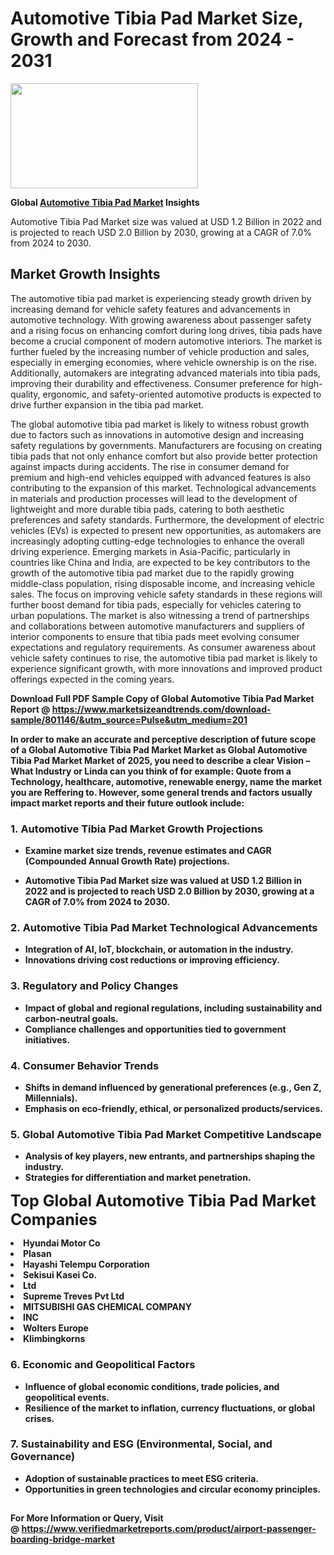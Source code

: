 <H1>Automotive Tibia Pad Market Size, Growth and Forecast from 2024 - 2031</H1><img class="aligncenter size-medium wp-image-584254" src="https://thirdeyenews.in/wp-content/uploads/2024/09/Global-Market-Research-300x168.jpeg" alt="" width="300" height="168" /><p><strong>Global&nbsp;<a href="https://www.marketsizeandtrends.com/download-sample/801146/&amp;utm_source=Pulse&amp;utm_medium=201">Automotive Tibia Pad Market</a> Insights</strong></p><p>Automotive Tibia Pad Market size was valued at USD 1.2 Billion in 2022 and is projected to reach USD 2.0 Billion by 2030, growing at a CAGR of 7.0% from 2024 to 2030.</p><p><h2>Market Growth Insights</h2> <p>The automotive tibia pad market is experiencing steady growth driven by increasing demand for vehicle safety features and advancements in automotive technology. With growing awareness about passenger safety and a rising focus on enhancing comfort during long drives, tibia pads have become a crucial component of modern automotive interiors. The market is further fueled by the increasing number of vehicle production and sales, especially in emerging economies, where vehicle ownership is on the rise. Additionally, automakers are integrating advanced materials into tibia pads, improving their durability and effectiveness. Consumer preference for high-quality, ergonomic, and safety-oriented automotive products is expected to drive further expansion in the tibia pad market.</p> <p><strong></strong></p> <p>The global automotive tibia pad market is likely to witness robust growth due to factors such as innovations in automotive design and increasing safety regulations by governments. Manufacturers are focusing on creating tibia pads that not only enhance comfort but also provide better protection against impacts during accidents. The rise in consumer demand for premium and high-end vehicles equipped with advanced features is also contributing to the expansion of this market. Technological advancements in materials and production processes will lead to the development of lightweight and more durable tibia pads, catering to both aesthetic preferences and safety standards. Furthermore, the development of electric vehicles (EVs) is expected to present new opportunities, as automakers are increasingly adopting cutting-edge technologies to enhance the overall driving experience. Emerging markets in Asia-Pacific, particularly in countries like China and India, are expected to be key contributors to the growth of the automotive tibia pad market due to the rapidly growing middle-class population, rising disposable income, and increasing vehicle sales. The focus on improving vehicle safety standards in these regions will further boost demand for tibia pads, especially for vehicles catering to urban populations. The market is also witnessing a trend of partnerships and collaborations between automotive manufacturers and suppliers of interior components to ensure that tibia pads meet evolving consumer expectations and regulatory requirements. As consumer awareness about vehicle safety continues to rise, the automotive tibia pad market is likely to experience significant growth, with more innovations and improved product offerings expected in the coming years. <p><strong></p><p><span class=""><strong>Download Full PDF Sample Copy of Global Automotive Tibia Pad Market Report</strong> @ <a href="https://www.marketsizeandtrends.com/download-sample/801146/&amp;utm_source=Pulse&amp;utm_medium=201" target="_blank">https://www.marketsizeandtrends.com/download-sample/801146/&amp;utm_source=Pulse&amp;utm_medium=201</a></span></p><p>In order to make an accurate and perceptive description of future scope of a Global&nbsp;Automotive Tibia Pad Market Market as Global&nbsp;Automotive Tibia Pad Market Market of 2025, you need to describe a clear Vision &ndash; What Industry or Linda can you think of for example: Quote from a Technology, healthcare, automotive, renewable energy, name the market you are Reffering to. However, some general trends and factors usually impact market reports and their future outlook include:</p><h3>1.&nbsp;<strong>Automotive Tibia Pad Market Growth Projections</strong></h3><ul><li>Examine market size trends, revenue estimates and CAGR (Compounded Annual Growth Rate) projections.</li><li><p>Automotive Tibia Pad Market size was valued at USD 1.2 Billion in 2022 and is projected to reach USD 2.0 Billion by 2030, growing at a CAGR of 7.0% from 2024 to 2030.</p></li></ul><h3>2.&nbsp;<strong>Automotive Tibia Pad Market Technological Advancements</strong></h3><ul><li>Integration of AI, IoT, blockchain, or automation in the industry.</li><li>Innovations driving cost reductions or improving efficiency.</li></ul><h3>3.&nbsp;<strong>Regulatory and Policy Changes</strong></h3><ul><li>Impact of global and regional regulations, including sustainability and carbon-neutral goals.</li><li>Compliance challenges and opportunities tied to government initiatives.</li></ul><h3>4.&nbsp;<strong>Consumer Behavior Trends</strong></h3><ul><li>Shifts in demand influenced by generational preferences (e.g., Gen Z, Millennials).</li><li>Emphasis on eco-friendly, ethical, or personalized products/services.</li></ul><h3>5.&nbsp;<strong>Global Automotive Tibia Pad Market Competitive Landscape</strong></h3><ul><li>Analysis of key players, new entrants, and partnerships shaping the industry.</li><li>Strategies for differentiation and market penetration.</li></ul><p data-pm-slice="1 1 []"><span style="color: inherit; font-family: inherit; font-size: 25px;">Top Global Automotive Tibia Pad Market Companies</span></p><div class="" data-test-id=""><p><li>Hyundai Motor Co</li><li> Plasan</li><li> Hayashi Telempu Corporation</li><li> Sekisui Kasei Co.</li><li> Ltd</li><li> Supreme Treves Pvt Ltd</li><li> MITSUBISHI GAS CHEMICAL COMPANY</li><li> INC</li><li> Wolters Europe</li><li> Klimbingkorns</li></p></div><h3>6.&nbsp;<strong>Economic and Geopolitical Factors</strong></h3><ul><li>Influence of global economic conditions, trade policies, and geopolitical events.</li><li>Resilience of the market to inflation, currency fluctuations, or global crises.</li></ul><h3>7.&nbsp;<strong>Sustainability and ESG (Environmental, Social, and Governance)</strong></h3><ul><li>Adoption of sustainable practices to meet ESG criteria.</li><li>Opportunities in green technologies and circular economy principles.</li></ul><h2><strong style="font-size: 14px;">For More Information or Query, Visit @&nbsp;</strong><a style="background-color: #ffffff; font-size: 14px;" href="https://www.marketsizeandtrends.com/report/automotive-tibia-pad-market/" target="_blank">https://www.verifiedmarketreports.com/product/airport-passenger-boarding-bridge-market</a></h2>
